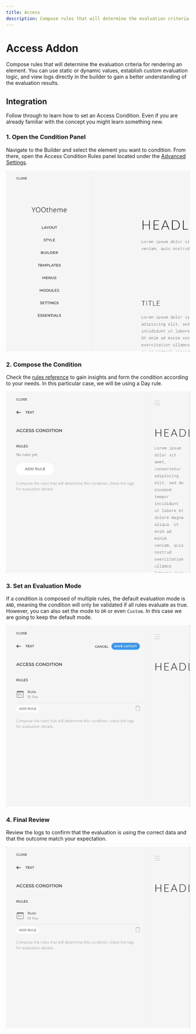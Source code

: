 ```yaml
---
title: Access
description: Compose rules that will determine the evaluation criteria for rendering an element
---
```


# Access Addon

Compose rules that will determine the evaluation criteria for rendering an element. You can use static or dynamic values, establish custom evaluation logic, and view logs directly in the builder to gain a better understanding of the evaluation results.

## Integration

Follow through to learn how to set an Access Condition. Even if you are already familiar with the concept you might learn something new.

<!--@include: ../_partials/enable-addon.md-->

### 1. Open the Condition Panel

Navigate to the Builder and select the element you want to condition. From there, open the Access Condition Rules panel located under the [Advanced Settings](https://yootheme.com/support/yootheme-pro/joomla/elements).

![Open Access Condition Panel](./assets/open-condition-panel.gif)

### 2. Compose the Condition

Check the [rules reference](./rules) to gain insights and form the condition according to your needs. In this particular case, we will be using a Day rule.

![Compose Access Condition](./assets/compose-condition.gif)

### 3. Set an Evaluation Mode

If a condition is composed of multiple rules, the default evaluation mode is `AND`, meaning the condition will only be validated if all rules evaluate as true. However, you can also set the mode to `OR` or even `Custom`. In this case we are going to keep the default mode.

![Set Access Condition Evaluation Mode](./assets/set-evaluation-mode.gif)

### 4. Final Review

Review the logs to confirm that the evaluation is using the correct data and that the outcome match your expectation.

![Review Access Condition Evaluation Logs](./assets/review-evaluation-logs.gif)

